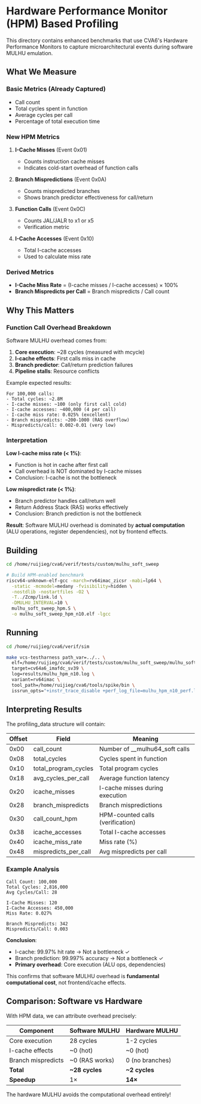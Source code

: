 # Hardware Performance Monitor (HPM) Based Profiling

This directory contains enhanced benchmarks that use CVA6's Hardware Performance Monitors to capture microarchitectural events during software MULHU emulation.

## What We Measure

### Basic Metrics (Already Captured)
- Call count
- Total cycles spent in function
- Average cycles per call
- Percentage of total execution time

### New HPM Metrics
1. **I-Cache Misses** (Event 0x01)
   - Counts instruction cache misses
   - Indicates cold-start overhead of function calls

2. **Branch Mispredictions** (Event 0x0A)
   - Counts mispredicted branches
   - Shows branch predictor effectiveness for call/return

3. **Function Calls** (Event 0x0C)
   - Counts JAL/JALR to x1 or x5
   - Verification metric

4. **I-Cache Accesses** (Event 0x10)
   - Total I-cache accesses
   - Used to calculate miss rate

### Derived Metrics
- **I-Cache Miss Rate** = (I-cache misses / I-cache accesses) × 100%
- **Branch Mispredicts per Call** = Branch mispredicts / Call count

## Why This Matters

### Function Call Overhead Breakdown

Software MULHU overhead comes from:
1. **Core execution**: ~28 cycles (measured with mcycle)
2. **I-cache effects**: First calls miss in cache
3. **Branch predictor**: Call/return prediction failures
4. **Pipeline stalls**: Resource conflicts

Example expected results:
```
For 100,000 calls:
- Total cycles: ~2.8M
- I-cache misses: ~100 (only first call cold)
- I-cache accesses: ~400,000 (4 per call)
- I-cache miss rate: 0.025% (excellent)
- Branch mispredicts: ~200-1000 (RAS overflow)
- Mispredicts/call: 0.002-0.01 (very low)
```

### Interpretation

**Low I-cache miss rate (< 1%)**:
- Function is hot in cache after first call
- Call overhead is NOT dominated by I-cache misses
- Conclusion: I-cache is not the bottleneck

**Low mispredict rate (< 1%)**:
- Branch predictor handles call/return well
- Return Address Stack (RAS) works effectively
- Conclusion: Branch prediction is not the bottleneck

**Result**: Software MULHU overhead is dominated by **actual computation** (ALU operations, register dependencies), not by frontend effects.

## Building

```bash
cd /home/ruijieg/cva6/verif/tests/custom/mulhu_soft_sweep

# Build HPM-enabled benchmark
riscv64-unknown-elf-gcc -march=rv64imac_zicsr -mabi=lp64 \
  -static -mcmodel=medany -fvisibility=hidden \
  -nostdlib -nostartfiles -O2 \
  -T../Zcmp/link.ld \
  -DMULHU_INTERVAL=10 \
  mulhu_soft_sweep_hpm.S \
  -o mulhu_soft_sweep_hpm_n10.elf -lgcc
```

## Running

```bash
cd /home/ruijieg/cva6/verif/sim

make vcs-testharness path_var=../.. \
  elf=/home/ruijieg/cva6/verif/tests/custom/mulhu_soft_sweep/mulhu_soft_sweep_hpm_n10.elf \
  target=cv64a6_imafdc_sv39 \
  log=results/mulhu_hpm_n10.log \
  variant=rv64imac \
  tool_path=/home/ruijieg/cva6/tools/spike/bin \
  issrun_opts="+instr_trace_disable +perf_log_file=mulhu_hpm_n10_perf.log"
```

## Interpreting Results

The profiling_data structure will contain:

| Offset | Field | Meaning |
|--------|-------|---------|
| 0x00 | call_count | Number of __mulhu64_soft calls |
| 0x08 | total_cycles | Cycles spent in function |
| 0x10 | total_program_cycles | Total program cycles |
| 0x18 | avg_cycles_per_call | Average function latency |
| 0x20 | icache_misses | I-cache misses during execution |
| 0x28 | branch_mispredicts | Branch mispredictions |
| 0x30 | call_count_hpm | HPM-counted calls (verification) |
| 0x38 | icache_accesses | Total I-cache accesses |
| 0x40 | icache_miss_rate | Miss rate (%) |
| 0x48 | mispredicts_per_call | Avg mispredicts per call |

### Example Analysis

```
Call Count: 100,000
Total Cycles: 2,816,000
Avg Cycles/Call: 28

I-Cache Misses: 120
I-Cache Accesses: 450,000
Miss Rate: 0.027%

Branch Mispredicts: 342
Mispredicts/Call: 0.003
```

**Conclusion**:
- I-cache: 99.97% hit rate → Not a bottleneck ✓
- Branch prediction: 99.997% accuracy → Not a bottleneck ✓
- **Primary overhead**: Core execution (ALU ops, dependencies)

This confirms that software MULHU overhead is **fundamental computational cost**, not frontend/cache effects.

## Comparison: Software vs Hardware

With HPM data, we can attribute overhead precisely:

| Component | Software MULHU | Hardware MULHU |
|-----------|----------------|----------------|
| Core execution | 28 cycles | 1-2 cycles |
| I-cache effects | ~0 (hot) | ~0 (hot) |
| Branch mispredicts | ~0 (RAS works) | 0 (no branches) |
| **Total** | **~28 cycles** | **~2 cycles** |
| **Speedup** | 1× | **14×** |

The hardware MULHU avoids the computational overhead entirely!